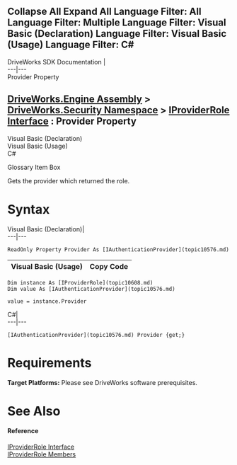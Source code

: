 Collapse All Expand All Language Filter: All  Language Filter: Multiple  Language Filter: Visual Basic (Declaration) Language Filter: Visual Basic (Usage) Language Filter: C#  
---  
DriveWorks SDK Documentation  |   
---|---  
Provider Property   
  
[DriveWorks.Engine Assembly](topic2156.md) > [DriveWorks.Security Namespace](topic10574.md) > [IProviderRole Interface](topic10608.md) : Provider Property  
---  
  
Visual Basic (Declaration)    
Visual Basic (Usage)    
C# 

Glossary Item Box

Gets the provider which returned the role. 

# Syntax

Visual Basic (Declaration)|   
---|---  
      
    
    ReadOnly Property Provider As [IAuthenticationProvider](topic10576.md)  
  
Visual Basic (Usage)| Copy Code  
---|---  
      
    
    Dim instance As [IProviderRole](topic10608.md)
    Dim value As [IAuthenticationProvider](topic10576.md)
     
    value = instance.Provider  
  
C#|   
---|---  
      
    
    [IAuthenticationProvider](topic10576.md) Provider {get;}  
  
# Requirements

**Target Platforms:** Please see DriveWorks software prerequisites.

# See Also

#### Reference

[IProviderRole Interface](topic10608.md)   
[IProviderRole Members](topic10609.md)


